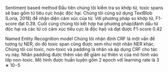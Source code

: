 
Sentiment based method
Đầu tiên chúng tôi kiểm tra so khớp từ, toxic spans sẽ bao gồm từ tiêu cực hoặc độc
hại. Chúng tôi cũng sử dụng TextBlob (Loria, 2018) để nhận diện cảm xúc của từ. Với
phương pháp so khớp từ, F1-score đạt 0.39. Cuối cùng chúng tôi kết hợp hai phương
pháp(đánh dấu từ độc hại và các từ có cảm xúc tiêu cực là độc hại) và đạt được
F1-score 0.42

Named Entity Recognition model
Chúng tôi nhận định CRF là một vấn đề tương tự NER, do đó toxic span cũng được
xem như một nhãn NER khác. Chúng tôi coi toxic, non-toxic và padding là nhãn và
áp dụng CRF cho tác vụ này. Nhãn padding được thêm vào để giảm sự thiên vị của
mô hình vào lớp non-toxic. Mô hình được huấn luyện gồm 2 epoch với learning rate là
3 ∗ 10−5
